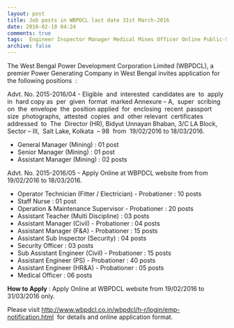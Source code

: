 ```yaml
---
layout: post
title: Job posts in WBPDCL last date 31st March-2016   
date: 2016-02-18 04:24
comments: true
tags:  Engineer Inspector Manager Medical Mines Officer Online Public-Sector Teacher Technician WB 
archive: false
---
```

The West Bengal Power Development Corporation Limited (WBPDCL), a premier Power Generating Company in West Bengal invites application for the following positions  :

Advt. No. 2015-2016/04 - Eligible  and  interested  candidates are  to  apply  in  hard copy as  per  given  format  marked Annexure – A,  super  scribing on  the  envelope  the  position applied  for  enclosing  recent  passport  size  photographs,  attested  copies  and  other relevant  certificates  addressed  to  The  Director (HR), Bidyut Unnayan Bhaban, 3/C LA Block, Sector – III,  Salt Lake, Kolkata  – 98  from  19/02/2016 to 18/03/2016.

- General Manager (Mining) : 01 post  
- Senior Manager (Mining) : 01 post  
- Assistant Manager (Mining) : 02 posts  

Advt. No. 2015-2016/05 - Apply Online at WBPDCL website from from  19/02/2016 to 18/03/2016.

- Operator Technician (Fitter / Electrician) - Probationer : 10 posts
- Staff Nurse : 01 post
- Operation & Maintenance Supervisor - Probationer : 20 posts
- Assistant Teacher (Multi Discipline) : 03 posts
- Assistant Manager (Civil) - Probationer : 04 posts
- Assistant Manager (F&A) - Probationer : 15 posts
- Assistant Sub Inspector (Security) : 04 posts
- Security Officer : 03 posts
- Sub Assistant Engineer (Civil) - Probationer : 15 posts
- Assistant Engineer (PS) - Probationer : 40 posts
- Assistant Engineer (HR&A) - Probationer : 05 posts
- Medical Officer : 06 posts   


**How to Apply** : Apply Online at WBPDCL website from 19/02/2016 to 31/03/2016 only.

Please visit <http://www.wbpdcl.co.in/wbpdcl/h-r/login/emp-notification.html>  for details and online application format.




